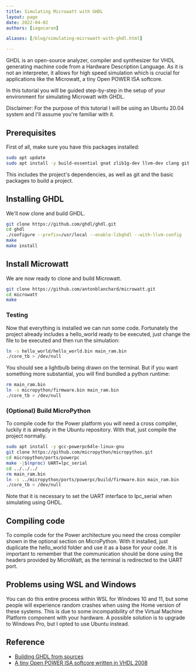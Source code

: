 ```yaml
---
title: Simulating Microwatt with GHDL
layout: page
date: 2022-04-02
authors: [iagocaran]

aliases: [/blog/simulating-microwatt-with-ghdl.html]

---
```


GHDL is an open-source analyzer, compiler and synthesizer for VHDL generating machine code from a Hardware Description Language. As it is not an interpreter, it allows for high speed simulation which is crucial for applications like the Microwatt, a tiny Open POWER ISA softcore.

In this tutorial you will be guided step-by-step in the setup of your environment for simulating Microwatt with GHDL.

Disclaimer: For the purpose of this tutorial I will be using an Ubuntu 20.04 system and I'll assume you're familiar with it.

## Prerequisites

First of all, make sure you have this packages installed:

```bash
sudo apt update
sudo apt install -y build-essential gnat zlib1g-dev llvm-dev clang git
```

This includes the project's dependencies, as well as git and the basic packages to build a project.

## Installing GHDL

We'll now clone and build GHDL.

```bash
git clone https://github.com/ghdl/ghdl.git
cd ghdl
./configure --prefix=/usr/local --enable-libghdl --with-llvm-config
make
make install
```

## Install Microwatt

We are now ready to clone and build Microwatt.

```bash
git clone https://github.com/antonblanchard/microwatt.git
cd microwatt
make
```

### Testing

Now that everything is installed we can run some code.
Fortunately the project already includes a hello_world ready to be executed, just change the file to be executed and then run the simulation:

```bash
ln -s hello_world/hello_world.bin main_ram.bin
./core_tb > /dev/null
```

You should see a lightbulb being drawn on the terminal.
But if you want something more substantial, you will find bundled a python runtime:

```bash
rm main_ram.bin
ln -s micropython/firmware.bin main_ram.bin
./core_tb > /dev/null
```

### (Optional) Build MicroPython

To compile code for the Power platform you will need a cross compiler, luckily it is already in the Ubuntu repository.
With that, just compile the project normally.

```bash
sudo apt install -y gcc-powerpc64le-linux-gnu
git clone https://github.com/micropython/micropython.git
cd micropython/ports/powerpc
make -j$(nproc) UART=lpc_serial
cd ../../../
rm main_ram.bin
ln -s ../micropython/ports/powerpc/build/firmware.bin main_ram.bin
./core_tb > /dev/null
```

Note that it is necessary to set the UART interface to lpc_serial when simulating using GHDL.

## Compiling code

To compile code for the Power architecture you need the cross compiler shown in the optional section on MicroPython.
With it installed, just duplicate the hello_world folder and use it as a base for your code.
It is important to remember that the communication should be done using the headers provided by MicroWatt, as the terminal is redirected to the UART port.

## Problems using WSL and Windows

You can do this entire process within WSL for Windows 10 and 11, but some people will experience random crashes when using the Home version of these systems. This is due to some incompatibility of the Virtual Machine Platform component with your hardware. A possible solution is to upgrade to Windows Pro, but I opted to use Ubuntu instead.

## Reference

* [Building GHDL from sources](https://ghdl.github.io/ghdl/development/building/index.html)
* [A tiny Open POWER ISA softcore written in VHDL 2008](https://github.com/antonblanchard/microwatt)

